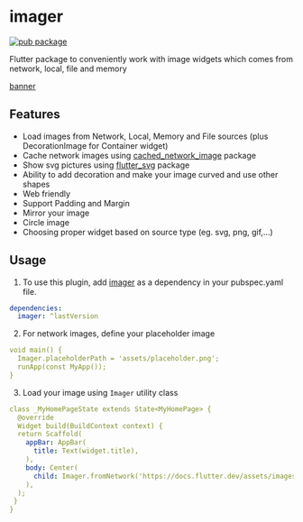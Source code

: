 # imager
[![pub package](https://img.shields.io/pub/v/imager.svg)](https://pub.dev/packages/imager)

Flutter package to conveniently work with image widgets which comes from network, local, file and memory

[banner](banner.png)

## Features

- Load images from Network, Local, Memory and File sources (plus DecorationImage for Container widget)
- Cache network images using [cached_network_image](https://pub.dev/packages/cached_network_image) package
- Show svg pictures using [flutter_svg](https://pub.dev/packages/flutter_svg) package
- Ability to add decoration and make your image curved and use other shapes
- Web friendly
- Support Padding and Margin
- Mirror your image
- Circle image
- Choosing proper widget based on source type (eg. svg, png, gif,...)

## Usage
1. To use this plugin, add [imager](https://pub.dev/packages/imager/install) as a dependency in your pubspec.yaml file.

```yaml
dependencies:
  imager: ^lastVersion
```

2. For network images, define your placeholder image

```yaml
void main() {
  Imager.placeholderPath = 'assets/placeholder.png';
  runApp(const MyApp());
}
```

3. Load your image using `Imager` utility class

```yaml
class _MyHomePageState extends State<MyHomePage> {
  @override
  Widget build(BuildContext context) {
  return Scaffold(
    appBar: AppBar(
      title: Text(widget.title),
    ),
    body: Center(
      child: Imager.fromNetwork('https://docs.flutter.dev/assets/images/flutter-logo-sharing.png'),
    ),
  );
 }
}

```
